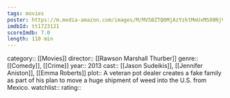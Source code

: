 ```yaml
---
tags: movies
poster: https://m.media-amazon.com/images/M/MV5BZTQ0MjAzYzktMmUxMS00NjVlLWFjNTItNzBlY2E5NmMzYTY4XkEyXkFqcGdeQXVyNDI3NjU1NzQ@._V1_SX300.jpg
imdbId: tt1723121
scoreImdb: 7.0
length: 110 min
---
```


category:: [[Movies]]
director:: [[Rawson Marshall Thurber]]
genre:: [[Comedy]], [[Crime]]
year:: 2013
cast:: [[Jason Sudeikis]], [[Jennifer Aniston]], [[Emma Roberts]]
plot:: A veteran pot dealer creates a fake family as part of his plan to move a huge shipment of weed into the U.S. from Mexico.
watchlist::
rating::
